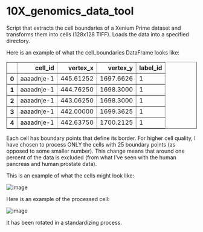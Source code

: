 # 10X_genomics_data_tool
Script that extracts the cell boundaries of a Xenium Prime dataset and transforms them into cells (128x128 TIFF). Loads the data into a specified directory.

Here is an example of what the cell_boundaries DataFrame looks like:
<div>
<table border="1" class="dataframe">
  <thead>
    <tr style="text-align: right;">
      <th></th>
      <th>cell_id</th>
      <th>vertex_x</th>
      <th>vertex_y</th>
      <th>label_id</th>
    </tr>
  </thead>
  <tbody>
    <tr>
      <th>0</th>
      <td>aaaadnje-1</td>
      <td>445.61252</td>
      <td>1697.6626</td>
      <td>1</td>
    </tr>
    <tr>
      <th>1</th>
      <td>aaaadnje-1</td>
      <td>444.76250</td>
      <td>1698.3000</td>
      <td>1</td>
    </tr>
    <tr>
      <th>2</th>
      <td>aaaadnje-1</td>
      <td>443.06250</td>
      <td>1698.3000</td>
      <td>1</td>
    </tr>
    <tr>
      <th>3</th>
      <td>aaaadnje-1</td>
      <td>442.00000</td>
      <td>1699.3625</td>
      <td>1</td>
    </tr>
    <tr>
      <th>4</th>
      <td>aaaadnje-1</td>
      <td>442.63750</td>
      <td>1700.2125</td>
      <td>1</td>
    </tr>
  </tbody>
</table>
</div>

Each cell has boundary points that define its border. For higher cell quality, I have chosen to process ONLY the cells with 25 boundary points (as opposed to some smaller number). This change means that around one percent of the data is excluded (from what I've seen with the human pancreas and human prostate data).

This is an example of what the cells might look like:

![image](https://github.com/user-attachments/assets/ffd98ac5-d125-455c-bf18-1e7a00fb2065)

Here is an example of the processed cell:

![image](https://github.com/user-attachments/assets/58abfda6-eec0-4dbb-b81e-a6a5af8ebbd5)

It has been rotated in a standardizing process. 





